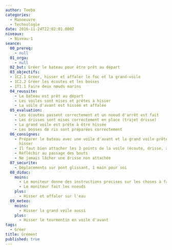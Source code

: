 ```yaml
---
author: Teebo
categories:
  - Manoeuvre
  - Technologie
date: 2016-11-24T22:02:01.000Z
niveaux:
  - Niveau-1
seance:
  00_prereq:
    - null
  01_orga:
    - null
  02_but: Gréer le bateau pour être prêt au départ
  03_objectifs:
  - 1C2.1 Gréer, hisser et affaler le foc et la grand-voile
  - 1C2.2 Gréer les écoutes et les bosses
  - 1T1.1 Faire deux nœuds marins
  04_reussite:
    - Le bateau est prêt au départ
    - Les voiles sont mises et prêtes à hisser
    - La voile d'avant est hissée et affalée
  05_evaluation:
    - Les écoutes passent correctement et un noeud d'arrêt est fait
    - Les drisses sont mises correctement en place (trajet drisse)
    - La grand voile est prête à être hissée
    - Les bosses de ris sont préparées correctement
  06_consignes:
    - Préparer le bateau avec une voile d'avant et la grand voile prêtes à
      hisser
    - Il faut bien attacher les 3 points de la voile (écoute, drisse, amure)
    - Réfléchir au passage des bouts
    - Ne jamais lâcher une drisse non attachée
  07_securite:
    - Déplacements sur pont glissant, 1 main pour soi
  08_didac:
    moins:
      - Le moniteur donne des instructions précises sur les choses à faire
      - Le moniteur fait les noeuds
    plus:
      - Hisser et affaler sur l'eau
  09_meteo:
    moins:
      - Hisser la grand voile aussi
    plus:
      - Hisser le tourmentin en voile d'avant
tags:
  - Gréer
title: Grément
published: true
---
```

